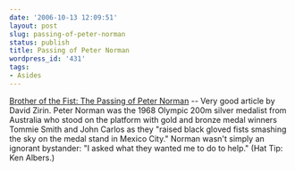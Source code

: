 ```yaml
---
date: '2006-10-13 12:09:51'
layout: post
slug: passing-of-peter-norman
status: publish
title: Passing of Peter Norman
wordpress_id: '431'
tags:
- Asides
---
```


[Brother of the Fist: The Passing of Peter Norman](http://www.edgeofsports.com/2006-10-09-202/index.html) -- Very good article by David Zirin. Peter Norman was the 1968 Olympic 200m silver medalist from Australia who stood on the platform with gold and bronze medal winners Tommie Smith and John Carlos as they "raised black gloved fists smashing the sky on the medal stand in Mexico City." Norman wasn't simply an ignorant bystander: "I asked what they wanted me to do to help." (Hat Tip: Ken Albers.)
